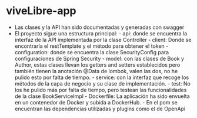 # viveLibre-app

- Las clases y la API han sido documentadas y generadas con swagger
- El proyecto sigue una estructura principal: - api: donde se encuentra la interfaz de la API implementada por la clase Controller
                                              - client: Donde se encontraría el restTemplate y el método para obtener el token
                                              - configuration: donde se encuentra la clase SecurityConfig para configuraciones de Spring Security
                                              - model: con las clases de Book y Author, estas clases llevan los getters and setters establecidos pero también tienen la anotación @Data de lombok, valen las dos, no he pulido esto por falta de tiempo.
                                              - service: con la interfaz que recoge los métodos de la capa de negocio y su clase de implementación.
                                              - test: No los he pulido más por falta de tiempo, pero testean las funcionalidades de la clase BookServiceImpl
                                              - Dockerfile: La aplicación ha sido envuelta en un contenedor de Docker y subida a DockerHub.
                                              - En el pom se encuentran las dependencias utilizadas y plugins como el de OpenApi
                                              
